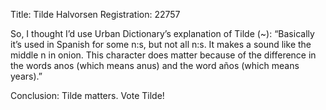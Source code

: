 Title: Tilde Halvorsen
Registration: 22757

So, I thought I’d use Urban Dictionary’s explanation of Tilde (~):
“Basically it’s used in Spanish for some n:s, but not all n:s. It makes a sound like
the middle n in onion. This character does matter because of the difference in the
words anos (which means anus) and the word años (which means years).”

Conclusion: Tilde matters. Vote Tilde!

